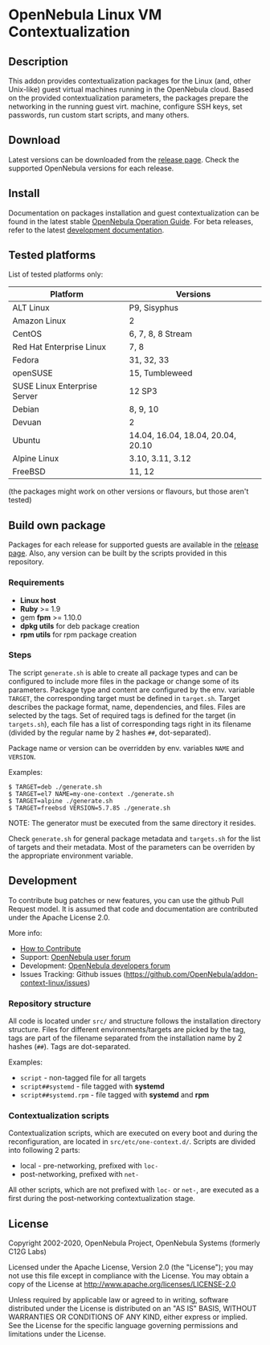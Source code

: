 # OpenNebula Linux VM Contextualization

## Description

This addon provides contextualization packages for the Linux (and, other
Unix-like) guest virtual machines running in the OpenNebula cloud. Based
on the provided contextualization parameters, the packages prepare the
networking in the running guest virt. machine, configure SSH keys, set
passwords, run custom start scripts, and many others.

## Download

Latest versions can be downloaded from the
[release page](https://github.com/OpenNebula/addon-context-linux/releases).
Check the supported OpenNebula versions for each release.

## Install

Documentation on packages installation and guest contextualization can
be found in the latest stable
[OpenNebula Operation Guide](http://docs.opennebula.org/stable/operation/vm_setup/context_overview.html).
For beta releases, refer to the latest
[development documentation](http://docs.opennebula.org/devel/operation/vm_setup/context_overview.html).

## Tested platforms

List of tested platforms only:

| Platform                        | Versions                               |
|---------------------------------|----------------------------------------|
| ALT Linux                       | P9, Sisyphus                           |
| Amazon Linux                    | 2                                      |
| CentOS                          | 6, 7, 8, 8 Stream                      |
| Red Hat Enterprise Linux        | 7, 8                                   |
| Fedora                          | 31, 32, 33                             |
| openSUSE                        | 15, Tumbleweed                         |
| SUSE Linux Enterprise Server    | 12 SP3                                 |
| Debian                          | 8, 9, 10                               |
| Devuan                          | 2                                      |
| Ubuntu                          | 14.04, 16.04, 18.04, 20.04, 20.10      |
| Alpine Linux                    | 3.10, 3.11, 3.12                       |
| FreeBSD                         | 11, 12                                 |

(the packages might work on other versions or flavours, but those aren't tested)

## Build own package

Packages for each release for supported guests are available in the
[release page](https://github.com/OpenNebula/addon-context-linux/releases).
Also, any version can be built by the scripts provided in this repository.

### Requirements

* **Linux host**
* **Ruby** >= 1.9
* gem **fpm** >= 1.10.0
* **dpkg utils** for deb package creation
* **rpm utils** for rpm package creation

### Steps

The script `generate.sh` is able to create all package types and can be
configured to include more files in the package or change some of
its parameters. Package type and content are configured by the env. variable
`TARGET`, the corresponding target must be defined in `target.sh`. Target
describes the package format, name, dependencies, and files. Files are
selected by the tags. Set of required tags is defined for the target
(in `targets.sh`), each file has a list of corresponding tags right in its
filename (divided by the regular name by 2 hashes `##`, dot-separated).

Package name or version can be overridden by env. variables `NAME` and `VERSION`.

Examples:

```
$ TARGET=deb ./generate.sh
$ TARGET=el7 NAME=my-one-context ./generate.sh
$ TARGET=alpine ./generate.sh
$ TARGET=freebsd VERSION=5.7.85 ./generate.sh
```

NOTE: The generator must be executed from the same directory it resides.

Check `generate.sh` for general package metadata and `targets.sh` for the list
of targets and their metadata. Most of the parameters can be overriden by
the appropriate environment variable.

## Development

To contribute bug patches or new features, you can use the github Pull Request
model. It is assumed that code and documentation are contributed under
the Apache License 2.0.

More info:
* [How to Contribute](http://opennebula.org/addons/contribute/)
* Support: [OpenNebula user forum](https://forum.opennebula.org/c/support)
* Development: [OpenNebula developers forum](https://forum.opennebula.org/c/development)
* Issues Tracking: Github issues (https://github.com/OpenNebula/addon-context-linux/issues)

### Repository structure

All code is located under `src/` and structure follows the installation
directory structure. Files for different environments/targets are picked
by the tag, tags are part of the filename separated from the installation
name by 2 hashes (`##`). Tags are dot-separated.

Examples:

* `script` - non-tagged file for all targets
* `script##systemd` - file tagged with **systemd**
* `script##systemd.rpm` - file tagged with **systemd** and **rpm**

### Contextualization scripts

Contextualization scripts, which are executed on every boot and during
the reconfiguration, are located in `src/etc/one-context.d/`. Scripts are
divided into following 2 parts:

* local - pre-networking, prefixed with `loc-`
* post-networking, prefixed with `net-`

All other scripts, which are not prefixed with `loc-` or `net-`, are
executed as a first during the post-networking contextualization stage.

## License

Copyright 2002-2020, OpenNebula Project, OpenNebula Systems (formerly C12G Labs)

Licensed under the Apache License, Version 2.0 (the "License"); you may
not use this file except in compliance with the License. You may obtain
a copy of the License at http://www.apache.org/licenses/LICENSE-2.0

Unless required by applicable law or agreed to in writing, software
distributed under the License is distributed on an "AS IS" BASIS,
WITHOUT WARRANTIES OR CONDITIONS OF ANY KIND, either express or implied.
See the License for the specific language governing permissions and
limitations under the License.
